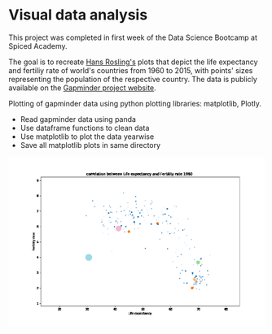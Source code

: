 # Visual data analysis
This project was completed in first week of the Data Science Bootcamp at Spiced Academy.

The goal is to recreate [Hans Rosling's](https://youtu.be/fTznEIZRkLg) plots that depict the life expectancy and fertiliy rate of world's countries from 1960 to 2015, with points' sizes representing the population of the respective country. The data is publicly available on the [Gapminder project website](https://www.gapminder.org/data/).

Plotting of gapminder data using python plotting libraries: matplotlib, Plotly.
- Read gapminder data using panda
- Use dataframe functions to clean data
- Use matplotlib to plot the data yearwise
- Save all matplotlib plots in same directory

![graph](output.gif)

